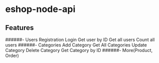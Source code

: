 # eshop-node-api
## Features
######- Users
    Registration
	Login
	Get user by ID
	Get all users
	Count all users
######- Categories
    Add Category
	Get All Categories
	Update Category
	Delete Category
	Get Category by ID
######- More(Product, Order)
